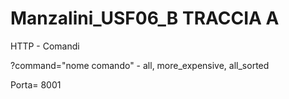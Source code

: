 # Manzalini_USF06_B TRACCIA A

HTTP - Comandi


?command="nome comando" - all, more_expensive, all_sorted 

Porta= 8001
